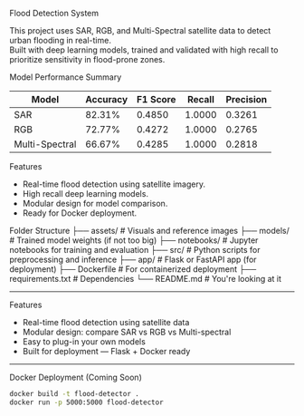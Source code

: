  Flood Detection System 

This project uses SAR, RGB, and Multi-Spectral satellite data to detect urban flooding in real-time.  
Built with deep learning models, trained and validated with high recall to prioritize sensitivity in flood-prone zones.

Model Performance Summary

| Model         | Accuracy | F1 Score | Recall | Precision |
|---------------|----------|----------|--------|-----------|
| SAR           | 82.31%   | 0.4850   | 1.0000 | 0.3261    |
| RGB           | 72.77%   | 0.4272   | 1.0000 | 0.2765    |
| Multi-Spectral| 66.67%   | 0.4285   | 1.0000 | 0.2818    |

Features

- Real-time flood detection using satellite imagery.
- High recall deep learning models.
- Modular design for model comparison.
- Ready for Docker deployment.

Folder Structure
├── assets/ # Visuals and reference images
├── models/ # Trained model weights (if not too big)
├── notebooks/ # Jupyter notebooks for training and evaluation
├── src/ # Python scripts for preprocessing and inference
├── app/ # Flask or FastAPI app (for deployment)
├── Dockerfile # For containerized deployment
├── requirements.txt # Dependencies
└── README.md # You're looking at it


---

Features

- Real-time flood detection using satellite data  
- Modular design: compare SAR vs RGB vs Multi-spectral  
- Easy to plug-in your own models  
- Built for deployment — Flask + Docker ready

---

Docker Deployment (Coming Soon)

```bash
docker build -t flood-detector .
docker run -p 5000:5000 flood-detector

